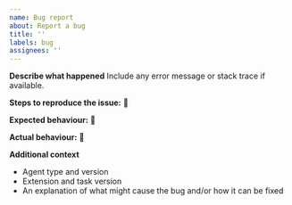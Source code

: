 ```yaml
---
name: Bug report
about: Report a bug
title: ''
labels: bug
assignees: ''
---
```


**Describe what happened**
Include any error message or stack trace if available.

**Steps to reproduce the issue:**
📝

**Expected behaviour:**
📝

**Actual behaviour:**
📝

**Additional context**

- Agent type and version
- Extension and task version
- An explanation of what might cause the bug and/or how it can be fixed
